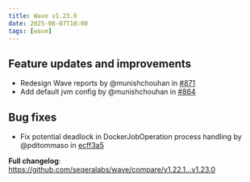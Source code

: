```yaml
---
title: Wave v1.23.0
date: 2025-08-07T10:00
tags: [wave]
---
```


## Feature updates and improvements

- Redesign Wave reports by @munishchouhan in [#871](https://github.com/seqeralabs/wave/pull/871)
- Add default jvm config by @munishchouhan in [#864](https://github.com/seqeralabs/wave/pull/864)

## Bug fixes

- Fix potential deadlock in DockerJobOperation process handling by @pditommaso in [ecff3a5](https://github.com/seqeralabs/wave/commit/ecff3a5e6cb5632e2c17a8df121ad332eee49412)

**Full changelog**: https://github.com/seqeralabs/wave/compare/v1.22.1...v1.23.0
